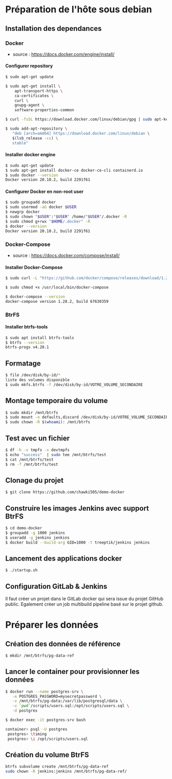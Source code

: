 # Préparation de l'hôte sous debian

## Installation des dependances

### Docker

- source : https://docs.docker.com/engine/install/

#### Configurer repository

```bash
$ sudo apt-get update

$ sudo apt-get install \
	apt-transport-https \
	ca-certificates \
	curl \
	gnupg-agent \
	software-properties-common

$ curl -fsSL https://download.docker.com/linux/debian/gpg | sudo apt-key add -

$ sudo add-apt-repository \
   "deb [arch=amd64] https://download.docker.com/linux/debian \
   $(lsb_release -cs) \
   stable"
```

#### Installer docker engine

```bash
$ sudo apt-get update
$ sudo apt-get install docker-ce docker-ce-cli containerd.io
$ sudo docker --version
Docker version 20.10.2, build 2291f61
```

#### Configurer Docker en non-root user

```bash
$ sudo groupadd docker
$ sudo usermod -aG docker $USER
$ newgrp docker
$ sudo chown "$USER":"$USER" /home/"$USER"/.docker -R
$ sudo chmod g+rwx "$HOME/.docker" -R
$ docker --version
Docker version 20.10.2, build 2291f61
```


### Docker-Compose

- source : https://docs.docker.com/compose/install/

#### Installer Docker-Compose

```bash
$ sudo curl -L "https://github.com/docker/compose/releases/download/1.28.2/docker-compose-$(uname -s)-$(uname -m)" -o /usr/local/bin/docker-compose

$ sudo chmod +x /usr/local/bin/docker-compose

$ docker-compose --version
docker-compose version 1.28.2, build 67630359
```

### BtrFS

#### Installer btrfs-tools

```bash
$ sudo apt install btrfs-tools
$ btrfs --version
btrfs-progs v4.20.1
```

## Formatage

```bash
$ file /dev/disk/by-id/*
liste des volumes disponible
$ sudo mkfs.btrfs -f /dev/disk/by-id/VOTRE_VOLUME_SECONDAIRE
```

## Montage temporaire du volume
```bash
$ sudo mkdir /mnt/btrfs
$ sudo mount -o defaults,discard /dev/disk/by-id/VOTRE_VOLUME_SECONDAIRE /mnt/btrfs/
$ sudo chown -R $(whoami): /mnt/btrfs
```

## Test avec un fichier
```bash
$ df -h -x tmpfs -x devtmpfs
$ echo "success"  | sudo tee /mnt/btrfs/test
$ cat /mnt/btrfs/test
$ rm -f /mnt/btrfs/test
```

## Clonage du projet

```bash
$ git clone https://github.com/chawki505/demo-docker
```

## Construire les images Jenkins avec support BtrFS

```bash
$ cd demo-docker
$ groupadd -g 1000 jenkins
$ useradd -g jenkins jenkins
$ docker build --build-arg GID=1000 -t treeptik/jenkins jenkins
```

## Lancement des applications docker

```bash
$ ./startup.sh
```

## Configuration GitLab & Jenkins

Il faut créer un projet dans le GitLab docker qui sera issue du projet GitHub public.
Egalement créer un job multibuild pipeline basé sur le projet github.

# Préparer les données

## Création des données de référence

```bash
$ mkdir /mnt/btrfs/pg-data-ref
```

## Lancer le container pour provisionner les données

```bash
$ docker run --name postgres-srv \
   -e POSTGRES_PASSWORD=mysecretpassword \
   -v /mnt/btrfs/pg-data:/var/lib/postgresql/data \
   -v `pwd`/scripts/users.sql:/opt/scripts/users.sql \
   -d postgres

$ docker exec -it postgres-srv bash

container> psql -U postgres
 postgres> \timing
 postgres> \i /opt/scripts/users.sql
```

## Création du volume BtrFS

```bash
btrfs subvolume create /mnt/btrfs/pg-data-ref
sudo chown -R jenkins:jenkins /mnt/btrfs/pg-data-ref/
```

